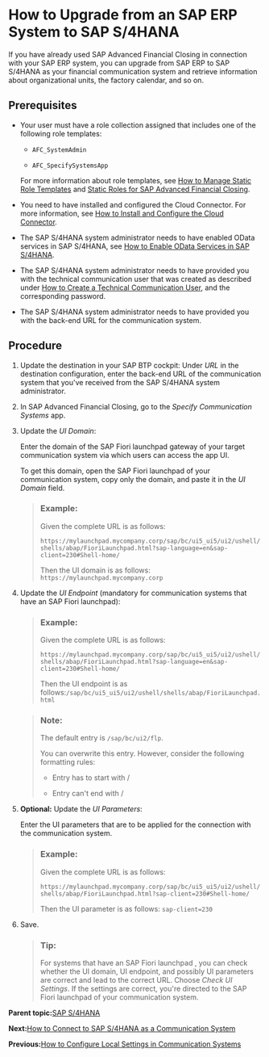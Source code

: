 <!-- loio1fdf114d6f3541c6bbbb04af32151130 -->

# How to Upgrade from an SAP ERP System to SAP S/4HANA

If you have already used SAP Advanced Financial Closing in connection with your SAP ERP system, you can upgrade from SAP ERP to SAP S/4HANA as your financial communication system and retrieve information about organizational units, the factory calendar, and so on.



<a name="loio1fdf114d6f3541c6bbbb04af32151130__prereq_efw_syq_4lb"/>

## Prerequisites

-   Your user must have a role collection assigned that includes one of the following role templates:

    -   `AFC_SystemAdmin`

    -   `AFC_SpecifySystemsApp`


    For more information about role templates, see [How to Manage Static Role Templates](../User-Management/how-to-manage-static-role-templates-0cca34d.md) and [Static Roles for SAP Advanced Financial Closing](../User-Management/static-roles-for-sap-advanced-financial-closing-b92a241.md).

-   You need to have installed and configured the Cloud Connector. For more information, see [How to Install and Configure the Cloud Connector](how-to-install-and-configure-the-cloud-connector-4cf0fb0.md).

-   The SAP S/4HANA system administrator needs to have enabled OData services in SAP S/4HANA, see [How to Enable OData Services in SAP S/4HANA](how-to-enable-odata-services-in-sap-s-4hana-fb5fe06.md).

-   The SAP S/4HANA system administrator needs to have provided you with the technical communication user that was created as described under [How to Create a Technical Communication User](how-to-create-a-technical-communication-user-c4a9b51.md), and the corresponding password.

-   The SAP S/4HANA system administrator needs to have provided you with the back-end URL for the communication system.




## Procedure

1.  Update the destination in your SAP BTP cockpit: Under *URL* in the destination configuration, enter the back-end URL of the communication system that you've received from the SAP S/4HANA system administrator.

2.  In SAP Advanced Financial Closing, go to the *Specify Communication Systems* app.

3.  Update the *UI Domain*:

    Enter the domain of the SAP Fiori launchpad gateway of your target communication system via which users can access the app UI.

    To get this domain, open the SAP Fiori launchpad of your communication system, copy only the domain, and paste it in the *UI Domain* field.

    > ### Example:  
    > Given the complete URL is as follows:
    > 
    > `https://mylaunchpad.mycompany.corp/sap/bc/ui5_ui5/ui2/ushell/shells/abap/FioriLaunchpad.html?sap-language=en&sap-client=230#Shell-home/`
    > 
    > Then the UI domain is as follows: `https://mylaunchpad.mycompany.corp`

4.  Update the *UI Endpoint* \(mandatory for communication systems that have an SAP Fiori launchpad\):

    > ### Example:  
    > Given the complete URL is as follows:
    > 
    > `https://mylaunchpad.mycompany.corp/sap/bc/ui5_ui5/ui2/ushell/shells/abap/FioriLaunchpad.html?sap-language=en&sap-client=230#Shell-home/`
    > 
    > Then the UI endpoint is as follows:`/sap/bc/ui5_ui5/ui2/ushell/shells/abap/FioriLaunchpad.html`

    > ### Note:  
    > The default entry is `/sap/bc/ui2/flp`.
    > 
    > You can overwrite this entry. However, consider the following formatting rules:
    > 
    > -   Entry has to start with /
    > 
    > -   Entry can't end with /

5.  **Optional:** Update the *UI Parameters*:

    Enter the UI parameters that are to be applied for the connection with the communication system.

    > ### Example:  
    > Given the complete URL is as follows:
    > 
    > `https://mylaunchpad.mycompany.corp/sap/bc/ui5_ui5/ui2/ushell/shells/abap/FioriLaunchpad.html?sap-client=230#Shell-home/`
    > 
    > Then the UI parameter is as follows: `sap-client=230`

6.  Save.

    > ### Tip:  
    > For systems that have an SAP Fiori launchpad , you can check whether the UI domain, UI endpoint, and possibly UI parameters are correct and lead to the correct URL. Choose *Check UI Settings*. If the settings are correct, you're directed to the SAP Fiori launchpad of your communication system.


**Parent topic:**[SAP S/4HANA](sap-s-4hana-15a3a5b.md "Perform the following steps to connect SAP Advanced Financial Closing to your SAP S/4HANA system. Perform the last two steps only if they apply to your use case.")

**Next:**[How to Connect to SAP S/4HANA as a Communication System](how-to-connect-to-sap-s-4hana-as-a-communication-system-34ec755.md "Connect to SAP S/4HANA as your financial communication system to retrieve information about organizational units, the factory calendar, and so on.")

**Previous:**[How to Configure Local Settings in Communication Systems](how-to-configure-local-settings-in-communication-systems-a3b374a.md "Configure your local settings for better use with SAP Advanced Financial Closing.")

